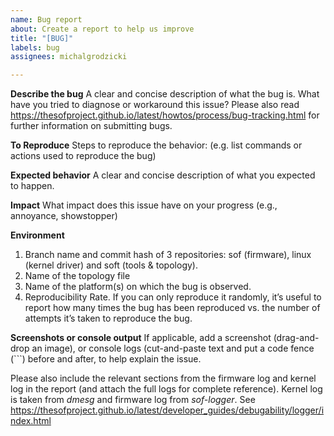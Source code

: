 ```yaml
---
name: Bug report
about: Create a report to help us improve
title: "[BUG]"
labels: bug
assignees: michalgrodzicki

---
```


**Describe the bug**
A clear and concise description of what the bug is.
What have you tried to diagnose or workaround this issue?
Please also read https://thesofproject.github.io/latest/howtos/process/bug-tracking.html for further information on submitting bugs.

**To Reproduce**
Steps to reproduce the behavior: (e.g. list commands or actions used to reproduce the bug) 

**Expected behavior**
A clear and concise description of what you expected to happen.

**Impact**
What impact does this issue have on your progress (e.g., annoyance, showstopper)

**Environment**
1) Branch name and commit hash of 3 repositories: sof (firmware), linux (kernel driver) and soft (tools & topology).
2) Name of the topology file
3) Name of the platform(s) on which the bug is observed.
4) Reproducibility Rate. If you can only reproduce it randomly, it’s useful to report how many times the bug has been reproduced vs. the number of attempts it’s taken to reproduce the bug.

**Screenshots or console output**
If applicable, add a screenshot (drag-and-drop an image), or console logs
(cut-and-paste text and put a code fence (\`\`\`) before and after, to help
explain the issue.

Please also include the relevant sections from the firmware log and kernel log in the report (and attach the full logs for complete reference). Kernel log is taken from *dmesg* and firmware log from *sof-logger*. See https://thesofproject.github.io/latest/developer_guides/debugability/logger/index.html
